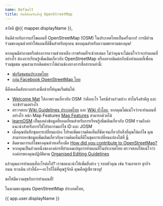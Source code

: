 ```yaml
---
name: Default
title: ยินดีต้อนรับเข้าสู่ OpenStreetMap
---
```


สวัสดี @{{ mapper.displayName }},

ยินดีด้วยกับการแก้ไขแผนที่ OpenStreetMap (OSM) ในประเทศไทยเป็นครั้งแรก! การมีส่วนร่วมของคุณช่วยทำให้แผนที่ดีขึ้นสำหรับทุกคน ขอบคุณสำหรับความพยายามของคุณ!

หากคุณมีคำถามหรือต้องการความช่วยเหลือ เราพร้อมที่จะช่วยเสมอ ไม่ว่าคุณจะไม่แน่ใจว่าจะทำแผนที่อย่างไร ต้องการเรียนรู้เพิ่มเติมเกี่ยวกับ OpenStreetMap หรืออยากติดต่อกับนักทำแผนที่เพื่อนร่วมชุมชน คุณสามารถติดต่อเราได้ผ่านช่องทางการสื่อสารเหล่านี้:

- [ฟอรัมชุมชนประเทศไทย](https://community.openstreetmap.org/c/communities/th/53)
- [กลุ่ม Facebook OpenStreetMap ไทย](https://www.facebook.com/groups/107441312638800/)

นี่คือเคล็ดลับบางอย่างเพื่อช่วยให้คุณเริ่มต้นได้:

- [Welcome Mat](https://welcome.openstreetmap.org/) ให้ภาพรวมเกี่ยวกับ OSM ว่าคืออะไร ใครมีส่วนร่วมบ้าง ทำไมจึงสำคัญ และจะเข้าร่วมอย่างไร
- ตรวจสอบ [Wiki Guidelines ประเทศไทย](https://wiki.openstreetmap.org/wiki/WikiProject_Thailand) และ [Wiki ทั่วโลก](https://wiki.openstreetmap.org/). หากคุณไม่แน่ใจว่าจะทำแผนที่อย่างไร หน้า Map Features [Map Features](https://wiki.openstreetmap.org/wiki/Map_Features) สามารถช่วยได้
- [learnOSM](https://learnosm.org) เป็นแหล่งข้อมูลที่ยอดเยี่ยมสำหรับการเรียนรู้เพิ่มเติมเกี่ยวกับ OSM รวมถึงคำแนะนำสำหรับการใช้โปรแกรมแก้ไข iD และ JOSM
- เมื่อคุณบันทึกชุดการเปลี่ยนแปลง โปรดเพิ่มความคิดเห็นที่ชัดเจนเกี่ยวกับสิ่งที่คุณได้แก้ไข คุณสามารถหาข้อมูลเพิ่มเติมเกี่ยวกับความคิดเห็นที่ดีในชุดการเปลี่ยนแปลงได้ที่ [นี่](https://wiki.openstreetmap.org/wiki/Good_changeset_comments)
- ติดตามการแก้ไขของคุณด้วยเครื่องมือ [How did you contribute to OpenStreetMap?](https://hdyc.neis-one.org/)
- หากคุณเป็นส่วนหนึ่งขององค์กรที่ทำแคมเปญการทำแผนที่ในประเทศไทย ตรวจสอบให้แน่ใจว่าองค์กรของคุณปฏิบัติตาม [Organised Editing Guidelines](https://osmfoundation.org/wiki/Organised_Editing_Guidelines)

แล้วคุณควรทำแผนที่อะไรต่อไป? เราขอแนะนำให้เพิ่มสิ่งต่าง ๆ รอบตัวคุณ เช่น ร้านอาหาร ธุรกิจ ถนน ทางเดิน เก้าอี้นั่ง—อะไรก็ได้ที่คุณรู้จักดี คุณคือผู้เชี่ยวชาญ!

ขอให้มีความสุขกับการทำแผนที่!

ในนามของชุมชน OpenStreetMap ประเทศไทย,

{{ app.user.displayName }}
